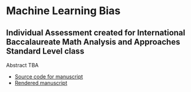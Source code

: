 # Machine Learning Bias

## Individual Assessment created for International Baccalaureate Math Analysis and Approaches Standard Level class

Abstract TBA

* [Source code for manuscript](Submission.qmd)
* [Rendered manuscript](Submission.pdf)
